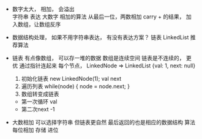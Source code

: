 - 数字太大， 相加， 
  会溢出  
  字符串  表达  大数字
  相加的算法
  从最后一位，两数相加
  carry + 的结果， 加入数组，让数组反序
- 数据结构处理， 
  如果不用字符串表达， 有没有表达方案？
  链表  LinkedList
  推荐算法
- 链表
  有点像数组， 可以存一堆的数据
  数组是连续空间
  链表是不连续的， 更优  通过指针连起来
  每个节点， LinkedNode => LinkedList
  {val: 1, next: null}

  1. 初始化链表  new LinkedNode(1);
     val next
  2. 遍历列表
  while(node) {
      node = node.next;
  }
  3. 数组转变成链表
  - 第一次循环 val
  - 第二次next -1

- 大数相加  可以选择字符串   但链表更自然
  最后返回的也是相应的数据结构
  算法  每位相加   存储  进位